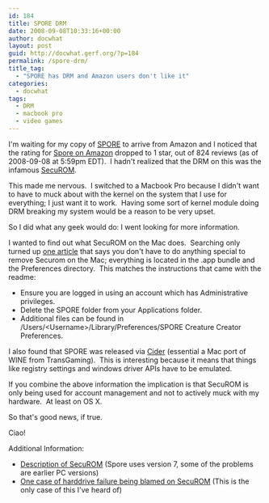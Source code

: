 ```yaml
---
id: 184
title: SPORE DRM
date: 2008-09-08T10:33:16+00:00
author: docwhat
layout: post
guid: http://docwhat.gerf.org/?p=184
permalink: /spore-drm/
title_tag:
  - "SPORE has DRM and Amazon users don't like it"
categories:
  - docwhat
tags:
  - DRM
  - macbook pro
  - video games
---
```

I'm waiting for my copy of <a href="http://www.spore.com/">SPORE</a> to arrive from Amazon and I noticed that the rating for <a name="evtst|a|B000FKBCX4" href="http://www.amazon.com/Electronic-Arts-15352-Spore/dp/B000FKBCX4%3FSubscriptionId%3D02E5W5871AJF7PMMMS82%26tag%3Dws%26linkCode%3Dxm2%26camp%3D2025%26creative%3D165953%26creativeASIN%3DB000FKBCX4">Spore on Amazon</a> dropped to 1 star, out of 824 reviews (as of 2008-09-08 at 5:59pm EDT).  I hadn't realized that the DRM on this was the infamous <a href="http://en.wikipedia.org/wiki/SecuROM">SecuROM</a>.

This made me nervous.  I switched to a Macbook Pro because I didn't want to have to muck about with the kernel on the system that I use for everything; I just want it to work.  Having some sort of kernel module doing DRM breaking my system would be a reason to be very upset.

<!--more-->So I did what any geek would do: I went looking for more information.

I wanted to find out what SecuROM on the Mac does.  Searching only turned up <a href="http://securom.mustbedestroyed.org/phorum/viewtopic.php?f=8&amp;t=84&amp;p=701">one article</a> that says you don't have to do anything special to remove Securom on the Mac; everything is located in the .app bundle and the Preferences directory.  This matches the instructions that came with the readme:
<ul>
	<li>Ensure you are logged in using an account which has Administrative privileges.</li>
	<li>Delete the SPORE folder from your Applications folder.</li>
	<li>Additional files can be found in /Users/&lt;Username&gt;/Library/Preferences/SPORE Creature Creator Preferences.</li>
</ul>
I also found that SPORE was released via <a href="http://www.transgaming.com/products/cider/">Cider</a> (essential a Mac port of WINE from TransGaming).  This is interesting because it means that things like registry settings and windows driver APIs have to be emulated.

If you combine the above information the implication is that SecuROM is only being used for account management and not to actively muck with my hardware.  At least on OS X.

So that's good news, if true.

Ciao!

Additional Information:
<ul>
	<li><a href="http://reclaimyourgame.com/index.php?option=com_content&amp;view=article&amp;id=52&amp;Itemid=13">Description of SecuROM</a> (Spore uses version 7, some of the problems are earlier PC versions)</li>
	<li><a href="http://forums.ea.com/mboards/thread.jspa?threadID=378657&amp;tstart=0&amp;start=251">One case of harddrive failure being blamed on SecuROM</a> (This is the only case of this I've heard of)</li>
</ul>